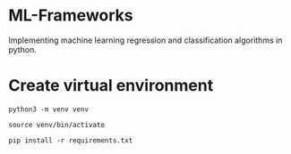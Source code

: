 # ML-Frameworks
Implementing machine learning regression and classification algorithms in python.

# Create virtual environment

```
python3 -m venv venv
```

```
source venv/bin/activate
```

```
pip install -r requirements.txt
```